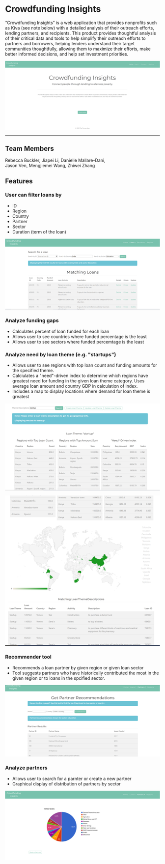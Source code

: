 # Crowdfunding Insights

<p>
“Crowdfunding Insights” is a web application that provides nonprofits such as Kiva (see note below) with a detailed analysis of their outreach efforts, lending partners, and recipients. This product provides thoughtful analysis of their critical data and tools to help simplify their outreach efforts to partners and borrowers, helping lenders understand their target communities thoughtfully, allowing them to maximize their efforts, make better informed decisions, and help set investment priorities.
</p>

![Home page](https://github.com/DMallare/CrowdfundingInsights/blob/main/images/HomePage.PNG)
___

## Team Members
Rebecca Buckler, Jiapei Li, Danielle Mallare-Dani, </br>
Jason Ven, Mengjiemei Wang, Zhiwei Zhang

## Features

### User can filter loans by
* ID
* Region
* Country
* Partner
* Sector 
* Duration (term of the loan)

![Filter loans by country and sector feature](https://github.com/DMallare/CrowdfundingInsights/blob/main/images/SearchLoanFeature.PNG)

### Analyze funding gaps
* Calculates percent of loan funded for each loan
* Allows user to see countries where funded percentage is the least
* Allows user to see sectors where funded percemtage is the least


### Analyze need by loan theme (e.g. "startups")
* Allows user to see regions with top loan count and funding amounts for the specified theme.
* Calciulates a "need"-driven index to determine which regions have greatest need for funding in the given loan theme category. Uses average loan amount and country GDP in calculation of index.
* Includes a map to display locations where demand for loan theme is greatest

![Top countries and need-driven index for "startup" loan theme](https://github.com/DMallare/CrowdfundingInsights/blob/main/images/LoanThemeAnalysisFeature.PNG)

![Map display of demand for loans with theme "startup"](https://github.com/DMallare/CrowdfundingInsights/blob/main/images/LoanThemeAnalysisMap.PNG)

### Recommender tool
* Recommends a loan partner by given region or given loan sector
* Tool suggests partners who have historically contributed the most in the given region or to loans in the spcified sector.

![Partner recommender tool used with education sector](https://github.com/DMallare/CrowdfundingInsights/blob/main/images/PartnerRecommenderFeature.PNG)

### Analyze partners
* Allows user to search for a parnter or create a new partner
* Graphical display of distribution of partners by sector

![Pie chart displaying distribution of partners among business sectors](https://github.com/DMallare/CrowdfundingInsights/blob/main/images/PartnerSectorBreakdown.PNG)

